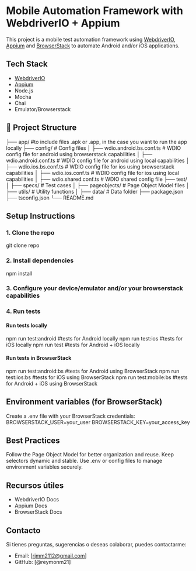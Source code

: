 # Mobile Automation Framework with WebdriverIO + Appium

This project is a mobile test automation framework using [WebdriverIO](https://webdriver.io/), [Appium](https://appium.io/) and [BrowserStack](https://www.browserstack.com/) to automate Android and/or iOS applications.

## Tech Stack

- [WebdriverIO](https://webdriver.io/)
- [Appium](https://appium.io/)
- Node.js
- Mocha 
- Chai 
- Emulator/Browserstack

## 📁 Project Structure
├── app/ #to include files .apk or .app, in the case you want to run the app locally
├── config/ # Config files
│ ├── wdio.android.bs.conf.ts # WDIO config file for android using browserstack capabilities
│ ├── wdio.android.conf.ts # WDIO config file for android using local capabilities
│ ├── wdio.ios.bs.conf.ts # WDIO config file for ios using browserstack capabilities
│ ├── wdio.ios.conf.ts # WDIO config file for ios using local capabilities
│ ├── wdio.shared.conf.ts # WDIO shared config file 
├── test/
│ ├── specs/ # Test cases
│ ├── pageobjects/ # Page Object Model files
│ ├── utils/ # Utility functions
│ ├── data/ # Data folder
├── package.json
├── tsconfig.json
└── README.md

## Setup Instructions

### 1. Clone the repo
git clone repo

### 2. Install dependencies
npm install

### 3. Configure your device/emulator and/or your browserstack capabilities

### 4. Run tests
#### Run tests locally 
npm run test:android #tests for Android locally
npm run test:ios #tests for iOS locally
npm run test #tests for Android + iOS locally

#### Run tests in BrowserStack 
npm run test:android:bs #tests for Android using BrowserStack
npm run test:ios:bs #tests for iOS using BrowserStack
npm run test:mobile:bs #tests for Android + iOS using BrowserStack

## Environment variables (for BrowserStack)
Create a .env file with your BrowserStack credentials:
BROWSERSTACK_USER=your_user
BROWSERSTACK_KEY=your_access_key

## Best Practices
Follow the Page Object Model for better organization and reuse.
Keep selectors dynamic and stable.
Use .env or config files to manage environment variables securely.

## Recursos útiles
- WebdriverIO Docs
- Appium Docs
- BrowserStack Docs

## Contacto
Si tienes preguntas, sugerencias o deseas colaborar, puedes contactarme:

- Email: [rjmm2112@gmail.com]
- GitHub: [@reymonm21]